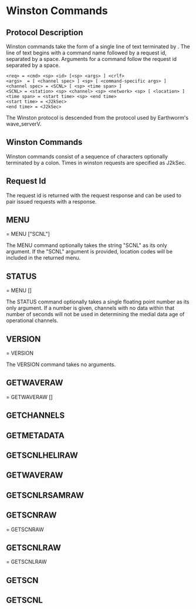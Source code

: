# Winston Commands

## Protocol Description
Winston commands take the form of a single line of text terminated by <CRLF>. The line of text begins with a command name followed by a request id, separated by a space. Arguments for a command follow the request id separated by a space. 

	<req> = <cmd> <sp> <id> [<sp> <args> ] <crlf>
	<args>	= [ <channel spec> ] <sp> [ <command-specific args> ]
	<channel spec> = <SCNL> [ <sp> <time span> ]
	<SCNL> = <station> <sp> <channel> <sp> <network> <sp> [ <location> ]
	<time span> = <start time> <sp> <end time>
	<start time> = <J2kSec>
	<end time> = <J2kSec>

The Winston protocol is descended from the protocol used by Earthworm's wave_serverV.

## Winston Commands
Winston commands consist of a sequence of characters optionally terminated by a colon. Times in winston requests are specified as J2kSec. 
  
## Request Id
The request id is returned with the request response and can be used to pair issued requests with a response.

## MENU
<cmd> = MENU <id> ["SCNL"]

The MENU command optionally takes the string "SCNL" as its only argument. If the "SCNL" argument is provided, location codes will be included in the returned menu.

## STATUS
<cmd> = MENU <id> [<timeout>]

The STATUS command optionally takes a single floating point number as its only argument. If a number is given, channels with no data within that number of seconds will not be used in determining the medial data age of operational channels.

## VERSION
<cmd> = VERSION <id>

The VERSION command takes no arguments.

## GETWAVERAW
<cmd> = GETWAVERAW <id> <start time> <end time> <station> <channel> <network> [<location>] <compress>

## GETCHANNELS  

## GETMETADATA

## GETSCNLHELIRAW

## GETWAVERAW

## GETSCNLRSAMRAW

## GETSCNRAW  
<cmd> = GETSCNRAW <id> <start time> <end time> <station> <channel> <network>

## GETSCNLRAW
<cmd> = GETSCNLRAW <id> <start time> <end time> <station> <channel> <network> <location>

## GETSCN

## GETSCNL